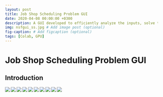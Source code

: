 ```yaml
---
layout: post
title: Job Shop Scheduling Problem GUI
date: 2020-04-08 00:00:00 +0300
description: A GUI developed to efficiently analyze the inputs, solve the problem and also provide a detailed analysis of the solution without requiring any in-depth knowledge of the solution procedure or optimization solvers.
img: nsfgui_ss.jpg # Add image post (optional)
fig-caption: # Add figcaption (optional)
tags: [Colab, GPU]
---
```




# Job Shop Scheduling Problem GUI
## Introduction
<img align="left" src="{{site.baseurl}}/assets/img/jssp1.jpg">
<img align="left" src="{{site.baseurl}}/assets/img/jssp2.png">
<img align="left" src="{{site.baseurl}}/assets/img/jssp3.jpg">
<img align="left" src="{{site.baseurl}}/assets/img/jssp4.jpg">
<img align="left" src="{{site.baseurl}}/assets/img/jssp5.jpg">
<img align="left" src="{{site.baseurl}}/assets/img/jssp6.jpg">
<img align="left" src="{{site.baseurl}}/assets/img/jssp7.jpg">
<img align="left" src="{{site.baseurl}}/assets/img/jssp8.jpg">
<img align="left" src="{{site.baseurl}}/assets/img/jssp9.jpg">
<img align="left" src="{{site.baseurl}}/assets/img/jssp10.jpg">

